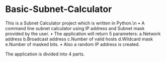 # Basic-Subnet-Calculator
This is a Subnet Calculator project which is written in Python.\n
• A command line subnet calculator using IP address and Subnet mask provided by the user.
• The application will return 5 parameters: 
    a.Network address
    b.Broadcast address
    c.Number of valid hosts
    d.Wildcard mask
    e.Number of masked bits.
 • Also a random IP address is created.

The application is divided into 4 parts.
